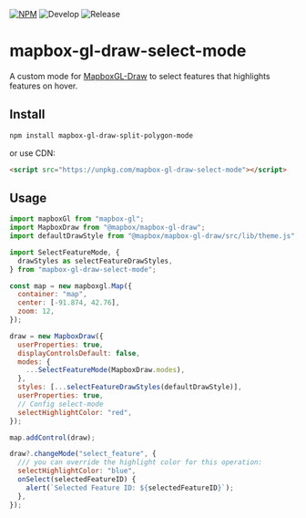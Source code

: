 [![NPM](https://img.shields.io/npm/v/mapbox-gl-draw-select-mode.svg)](https://www.npmjs.com/package/mapbox-gl-draw-select-mode)
![Develop](https://github.com/mhsattarian/mapbox-gl-draw-select-mode/workflows/Develop/badge.svg)
![Release](https://github.com/mhsattarian/mapbox-gl-draw-select-mode/workflows/Release/badge.svg)

# mapbox-gl-draw-select-mode

A custom mode for [MapboxGL-Draw](https://github.com/mapbox/mapbox-gl-draw) to select features that highlights features on hover.

## Install

```bash
npm install mapbox-gl-draw-split-polygon-mode
```

or use CDN:

```html
<script src="https://unpkg.com/mapbox-gl-draw-select-mode"></script>
```

## Usage

```js
import mapboxGl from "mapbox-gl";
import MapboxDraw from "@mapbox/mapbox-gl-draw";
import defaultDrawStyle from "@mapbox/mapbox-gl-draw/src/lib/theme.js";

import SelectFeatureMode, {
  drawStyles as selectFeatureDrawStyles,
} from "mapbox-gl-draw-select-mode";

const map = new mapboxgl.Map({
  container: "map",
  center: [-91.874, 42.76],
  zoom: 12,
});

draw = new MapboxDraw({
  userProperties: true,
  displayControlsDefault: false,
  modes: {
    ...SelectFeatureMode(MapboxDraw.modes),
  },
  styles: [...selectFeatureDrawStyles(defaultDrawStyle)],
  userProperties: true,
  // Config select-mode
  selectHighlightColor: "red",
});

map.addControl(draw);

draw?.changeMode("select_feature", {
  /// you can override the highlight color for this operation:
  selectHighlightColor: "blue",
  onSelect(selectedFeatureID) {
    alert(`Selected Feature ID: ${selectedFeatureID}`);
  },
});
```
